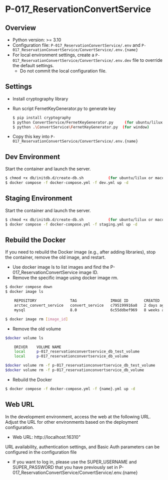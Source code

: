 # P-017_ReservationConvertService


## Overview

- Python version: >= 3.10
- Configuration file: `P-017_ReservationConvertService/.env` and `P-017_ReservationConvertService/ConvertService/.env.{name}` 
- For local environment settings, create a `P-017_ReservationConvertService/ConvertService/.env.dev` file to override the default settings.
  - Do not commit the local configuration file.

## Settings
- Install cryptography library
- Run script FernetKeyGenerator.py to generate key 
    ```bash
    $ pip install cryptography
    $ python ConvertService/FernetKeyGenerator.py     (for ubuntu/lilux or macos)
    $ python .\ConvertService\FernetKeyGenerator.py  (for window)
    ```

- Copy this key into `P-017_ReservationConvertService/ConvertService/.env.{name}`


## Dev Environment

Start the container and launch the server.

```bash
$ chmod +x db/initdb.d/create-db.sh           (for ubuntu/lilux or macos)
$ docker compose -f docker-compose.yml -f dev.yml up -d
```

## Staging Environment

Start the container and launch the server.

```bash
$ chmod +x db/initdb.d/create-db.sh           (for ubuntu/lilux or macos)
$ docker compose -f docker-compose.yml -f staging.yml up -d
```

## Rebuild the Docker

If you need to rebuild the Docker image (e.g., after adding libraries), stop the container, remove the old image, and restart.

  - Use docker image ls to list images and find the P-017_ReservationConvertService image ID.
  - Remove the specific image using docker image rm.
```bash
$ docker compose down
$ docker image ls

    REPOSITORY               TAG               IMAGE ID       CREATED       SIZE
    arctec_convert_service   convert_service   c795199916a8   2 days ago    421MB
    mysql                    8.0               6c55ddbef969   8 weeks ago   591MB

$ docker image rm [image_id]
```
- Remove the old volume
```bash
$docker volume ls

    DRIVER    VOLUME NAME
    local     p-017_reservationconvertservice_db_test_volume
    local     p-017_reservationconvertservice_db_volume

$docker volume rm -f p-017_reservationconvertservice_db_test_volume 
$docker volume rm -f p-017_reservationconvertservice_db_volume
```
- Rebuild the Docker
```bash
$ docker compose -f docker-compose.yml -f {name}.yml up -d
```


## Web URL
In the development environment, access the web at the following URL. Adjust the URL for other environments based on the deployment configuration.
- Web URL: http://localhost:16310"

URL availability, authentication settings, and Basic Auth parameters can be configured in the configuration file
- If you want to log in, please use the SUPER_USERNAME and SUPER_PASSWORD that you have previously set in P-017_ReservationConvertService/ConvertService/.env.{name}